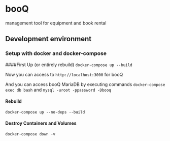# booQ

management tool for equipment and book rental

## Development environment
### Setup with docker and docker-compose
####First Up (or entirely rebuild)
`docker-compose up --build`

Now you can access to `http://localhost:3000` for booQ

And you can access booQ MariaDB by executing commands
`docker-compose exec db bash` and `mysql -uroot -ppassword -Dbooq` 


#### Rebuild
`docker-compose up --no-deps --build`

#### Destroy Containers and Volumes
`docker-compose down -v`